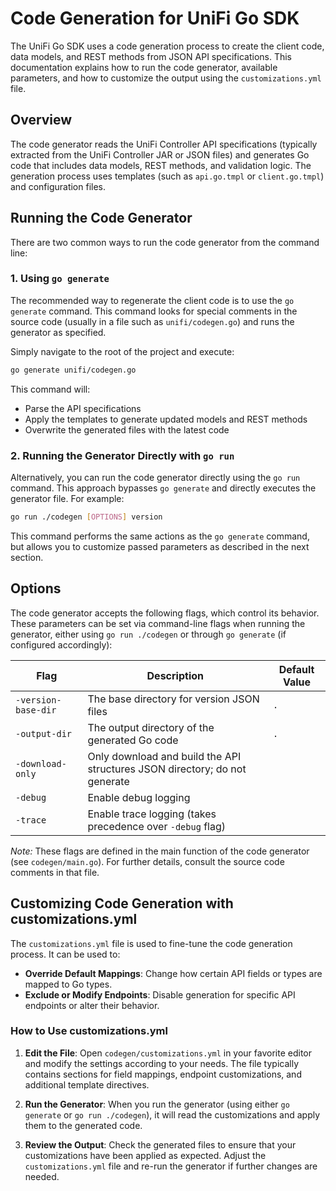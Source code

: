 # Code Generation for UniFi Go SDK

The UniFi Go SDK uses a code generation process to create the client code, data models, and REST methods from JSON API 
specifications. This documentation explains how to run the code generator, available parameters, and how to customize 
the output using the `customizations.yml` file.

## Overview

The code generator reads the UniFi Controller API specifications (typically extracted from the UniFi Controller JAR 
or JSON files) and generates Go code that includes data models, REST methods, and validation logic. The generation 
process uses templates (such as `api.go.tmpl` or `client.go.tmpl`) and configuration files.

## Running the Code Generator

There are two common ways to run the code generator from the command line:

### 1. Using `go generate`

The recommended way to regenerate the client code is to use the `go generate` command. This command looks for special 
comments in the source code (usually in a file such as `unifi/codegen.go`) and runs the generator as specified.

Simply navigate to the root of the project and execute:

```bash
go generate unifi/codegen.go
```

This command will:

- Parse the API specifications
- Apply the templates to generate updated models and REST methods
- Overwrite the generated files with the latest code

### 2. Running the Generator Directly with `go run`

Alternatively, you can run the code generator directly using the `go run` command. This approach bypasses `go generate` 
and directly executes the generator file. For example:

```bash
go run ./codegen [OPTIONS] version
```

This command performs the same actions as the `go generate` command, but allows you to customize passed parameters as 
described in the next section.

## Options

The code generator accepts the following flags, which control its behavior. These parameters can be set via command-line 
flags when running the generator, either using `go run ./codegen` or through `go generate` (if configured accordingly):

| Flag                | Description                                                                | Default Value |
|---------------------|----------------------------------------------------------------------------|---------------|
| `-version-base-dir` | The base directory for version JSON files                                  | `.`           |
| `-output-dir`       | The output directory of the generated Go code                              | `.`           |
| `-download-only`    | Only download and build the API structures JSON directory; do not generate |               |
| `-debug`            | Enable debug logging                                                       |               |
| `-trace`            | Enable trace logging (takes precedence over `-debug` flag)                 |               |

*Note:* These flags are defined in the main function of the code generator (see `codegen/main.go`). For further details, 
consult the source code comments in that file.

## Customizing Code Generation with customizations.yml

The `customizations.yml` file is used to fine-tune the code generation process. It can be used to:

- **Override Default Mappings**: Change how certain API fields or types are mapped to Go types.
- **Exclude or Modify Endpoints**: Disable generation for specific API endpoints or alter their behavior.

### How to Use customizations.yml

1. **Edit the File**: Open `codegen/customizations.yml` in your favorite editor and modify the settings according to your needs. 
   The file typically contains sections for field mappings, endpoint customizations, and additional template directives.

2. **Run the Generator**: When you run the generator (using either `go generate` or `go run ./codegen`), 
   it will read the customizations and apply them to the generated code.

3. **Review the Output**: Check the generated files to ensure that your customizations have been applied as expected. 
   Adjust the `customizations.yml` file and re-run the generator if further changes are needed.